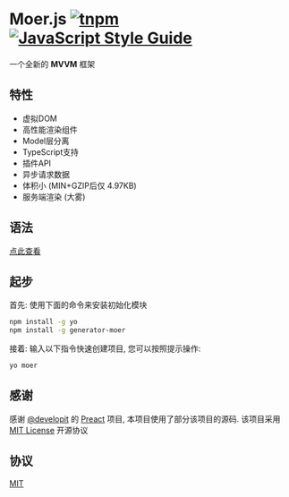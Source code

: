 # Moer.js  [![tnpm](http://npm.taobao.org/badge/v/moer.svg?style=flat-square)](http://npm.taobao.org/package/moer) [![JavaScript Style Guide](https://img.shields.io/badge/code%20style-standard-brightgreen.svg)](http://standardjs.com/)

一个全新的 **MVVM** 框架

## 特性

- 虚拟DOM
- 高性能渲染组件
- Model层分离
- TypeScript支持
- 插件API
- 异步请求数据
- 体积小 (MIN+GZIP后仅 4.97KB)
- 服务端渲染 (大雾)

## 语法

[点此查看](./docs.md)

## 起步

首先: 使用下面的命令来安装初始化模块

```bash
npm install -g yo
npm install -g generator-moer
```

接着: 输入以下指令快速创建项目, 您可以按照提示操作:

```bash
yo moer
```

## 感谢

感谢 [@developit](https://github.com/developit) 的 [Preact](https://github.com/developit/preact) 项目, 本项目使用了部分该项目的源码. 该项目采用 [MIT License](https://github.com/developit/preact/blob/master/LICENSE) 开源协议

## 协议

[MIT](./LICENSE)
